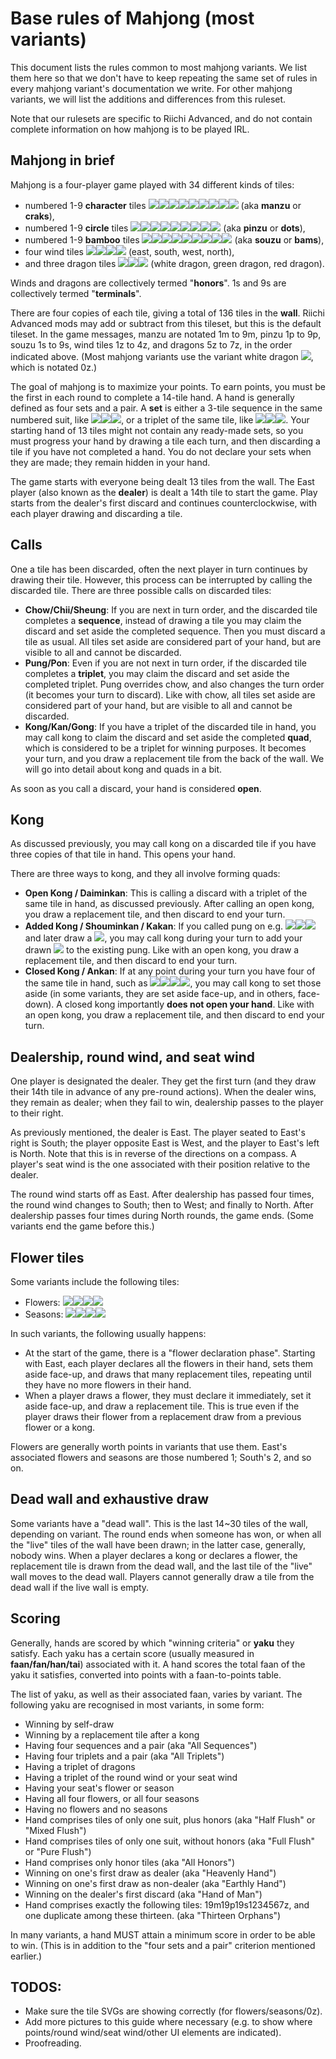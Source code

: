 # Base rules of Mahjong (most variants)

This document lists the rules common to most mahjong variants. We list them here so that we don't have to keep repeating the same set of rules in every mahjong variant's documentation we write. For other mahjong variants, we will list the additions and differences from this ruleset.

Note that our rulesets are specific to Riichi Advanced, and do not contain complete information on how mahjong is to be played IRL.

## Mahjong in brief

Mahjong is a four-player game played with 34 different kinds of tiles:

- numbered 1-9 __character__ tiles ![](tiles/1m.svg)![](tiles/2m.svg)![](tiles/3m.svg)![](tiles/4m.svg)![](tiles/5m.svg)![](tiles/6m.svg)![](tiles/7m.svg)![](tiles/8m.svg)![](tiles/9m.svg) (aka __manzu__ or __craks__),
- numbered 1-9 __circle__ tiles ![](tiles/1p.svg)![](tiles/2p.svg)![](tiles/3p.svg)![](tiles/4p.svg)![](tiles/5p.svg)![](tiles/6p.svg)![](tiles/7p.svg)![](tiles/8p.svg)![](tiles/9p.svg) (aka __pinzu__ or __dots__),
- numbered 1-9 __bamboo__ tiles ![](tiles/1s.svg)![](tiles/2s.svg)![](tiles/3s.svg)![](tiles/4s.svg)![](tiles/5s.svg)![](tiles/6s.svg)![](tiles/7s.svg)![](tiles/8s.svg)![](tiles/9s.svg) (aka __souzu__ or __bams__),
- four wind tiles ![](tiles/1z.svg)![](tiles/2z.svg)![](tiles/3z.svg)![](tiles/4z.svg) (east, south, west, north),
- and three dragon tiles ![](tiles/5z.svg)![](tiles/6z.svg)![](tiles/7z.svg) (white dragon, green dragon, red dragon).

Winds and dragons are collectively termed "__honors__". 1s and 9s are collectively termed "__terminals__".

There are four copies of each tile, giving a total of 136 tiles in the __wall__. Riichi Advanced mods may add or subtract from this tileset, but this is the default tileset. In the game messages, manzu are notated 1m to 9m, pinzu 1p to 9p, souzu 1s to 9s, wind tiles 1z to 4z, and dragons 5z to 7z, in the order indicated above. (Most mahjong variants use the variant white dragon ![](tiles/0z.svg), which is notated 0z.)

The goal of mahjong is to maximize your points. To earn points, you must be the first in each round to complete a 14-tile hand. A hand is generally defined as four sets and a pair. A __set__ is either a 3-tile sequence in the same numbered suit, like ![](tiles/1p.svg)![](tiles/2p.svg)![](tiles/3p.svg), or a triplet of the same tile, like ![](tiles/2z.svg)![](tiles/2z.svg)![](tiles/2z.svg). Your starting hand of 13 tiles might not contain any ready-made sets, so you must progress your hand by drawing a tile each turn, and then discarding a tile if you have not completed a hand. You do not declare your sets when they are made; they remain hidden in your hand.

The game starts with everyone being dealt 13 tiles from the wall. The East player (also known as the __dealer__) is dealt a 14th tile to start the game. Play starts from the dealer's first discard and continues counterclockwise, with each player drawing and discarding a tile.

## Calls

One a tile has been discarded, often the next player in turn continues by drawing their tile. However, this process can be interrupted by calling the discarded tile. There are three possible calls on discarded tiles:

- __Chow/Chii/Sheung__: If you are next in turn order, and the discarded tile completes a __sequence__, instead of drawing a tile you may claim the discard and set aside the completed sequence. Then you must discard a tile as usual. All tiles set aside are considered part of your hand, but are visible to all and cannot be discarded.
- __Pung/Pon__: Even if you are not next in turn order, if the discarded tile completes a __triplet__, you may claim the discard and set aside the completed triplet. Pung overrides chow, and also changes the turn order (it becomes your turn to discard). Like with chow, all tiles set aside are considered part of your hand, but are visible to all and cannot be discarded.
- __Kong/Kan/Gong__: If you have a triplet of the discarded tile in hand, you may call kong to claim the discard and set aside the completed __quad__, which is considered to be a triplet for winning purposes. It becomes your turn, and you draw a replacement tile from the back of the wall. We will go into detail about kong and quads in a bit.

As soon as you call a discard, your hand is considered __open__.

## Kong

As discussed previously, you may call kong on a discarded tile if you have three copies of that tile in hand. This opens your hand. 

There are three ways to kong, and they all involve forming quads:

- __Open Kong / Daiminkan__: This is calling a discard with a triplet of the same tile in hand, as discussed previously. After calling an open kong, you draw a replacement tile, and then discard to end your turn.
- __Added Kong / Shouminkan / Kakan__: If you called pung on e.g. ![](tiles/6z.svg)![](tiles/6z.svg)![](tiles/6z.svg) and later draw a ![](tiles/6z.svg), you may call kong during your turn to add your drawn ![](tiles/6z.svg) to the existing pung. Like with an open kong, you draw a replacement tile, and then discard to end your turn.
- __Closed Kong / Ankan__: If at any point during your turn you have four of the same tile in hand, such as ![](tiles/5p.svg)![](tiles/5p.svg)![](tiles/5p.svg)![](tiles/5p.svg), you may call kong to set those aside (in some variants, they are set aside face-up, and in others, face-down). A closed kong importantly __does not open your hand__. Like with an open kong, you draw a replacement tile, and then discard to end your turn.

## Dealership, round wind, and seat wind

One player is designated the dealer. They get the first turn (and they draw their 14th tile in advance of any pre-round actions). When the dealer wins, they remain as dealer; when they fail to win, dealership passes to the player to their right.

As previously mentioned, the dealer is East. The player seated to East's right is South; the player opposite East is West, and the player to East's left is North. Note that this is in reverse of the directions on a compass. A player's seat wind is the one associated with their position relative to the dealer.

The round wind starts off as East. After dealership has passed four times, the round wind changes to South; then to West; and finally to North. After dealership passes four times during North rounds, the game ends. (Some variants end the game before this.)

## Flower tiles

Some variants include the following tiles:

- Flowers: ![](tiles/1f.svg)![](tiles/2f.svg)![](tiles/3f.svg)![](tiles/4f.svg)
- Seasons: ![](tiles/1g.svg)![](tiles/2g.svg)![](tiles/3g.svg)![](tiles/4g.svg)

In such variants, the following usually happens:

- At the start of the game, there is a "flower declaration phase". Starting with East, each player declares all the flowers in their hand, sets them aside face-up, and draws that many replacement tiles, repeating until they have no more flowers in their hand.
- When a player draws a flower, they must declare it immediately, set it aside face-up, and draw a replacement tile. This is true even if the player draws their flower from a replacement draw from a previous flower or a kong.

Flowers are generally worth points in variants that use them. East's associated flowers and seasons are those numbered 1; South's 2, and so on.

## Dead wall and exhaustive draw

Some variants have a "dead wall". This is the last 14~30 tiles of the wall, depending on variant. The round ends when someone has won, or when all the "live" tiles of the wall have been drawn; in the latter case, generally, nobody wins. When a player declares a kong or declares a flower, the replacement tile is drawn from the dead wall, and the last tile of the "live" wall moves to the dead wall. Players cannot generally draw a tile from the dead wall if the live wall is empty.

## Scoring

Generally, hands are scored by which "winning criteria" or __yaku__ they satisfy. Each yaku has a certain score (usually measured in __faan/fan/han/tai__) associated with it. A hand scores the total faan of the yaku it satisfies, converted into points with a faan-to-points table.

The list of yaku, as well as their associated faan, varies by variant. The following yaku are recognised in most variants, in some form:

- Winning by self-draw
- Winning by a replacement tile after a kong
- Having four sequences and a pair (aka "All Sequences")
- Having four triplets and a pair (aka "All Triplets")
- Having a triplet of dragons
- Having a triplet of the round wind or your seat wind
- Having your seat's flower or season
- Having all four flowers, or all four seasons
- Having no flowers and no seasons
- Hand comprises tiles of only one suit, plus honors (aka "Half Flush" or "Mixed Flush")
- Hand comprises tiles of only one suit, without honors (aka "Full Flush" or "Pure Flush")
- Hand comprises only honor tiles (aka "All Honors")
- Winning on one's first draw as dealer (aka "Heavenly Hand")
- Winning on one's first draw as non-dealer (aka "Earthly Hand")
- Winning on the dealer's first discard (aka "Hand of Man")
- Hand comprises exactly the following tiles: 19m19p19s1234567z, and one duplicate among these thirteen. (aka "Thirteen Orphans")

In many variants, a hand MUST attain a minimum score in order to be able to win. (This is in addition to the "four sets and a pair" criterion mentioned earlier.)

## TODOS:

- Make sure the tile SVGs are showing correctly (for flowers/seasons/0z).
- Add more pictures to this guide where necessary (e.g. to show where points/round wind/seat wind/other UI elements are indicated).
- Proofreading.
